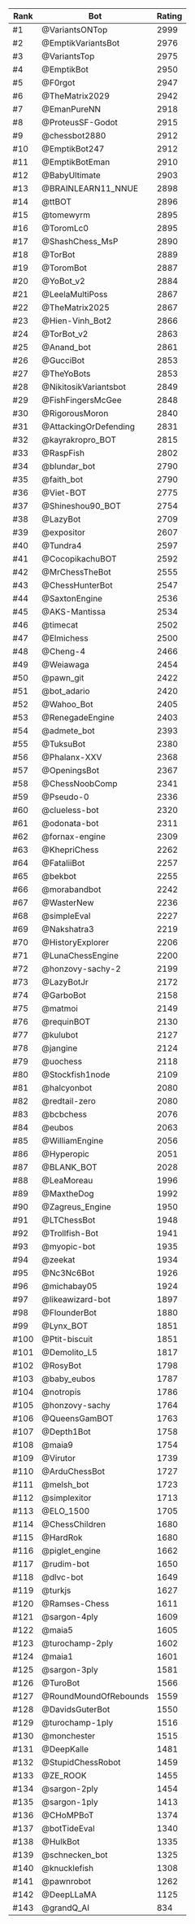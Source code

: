 Rank|Bot|Rating
---|---|---
#1|@VariantsONTop|2999
#2|@EmptikVariantsBot|2976
#3|@VariantsTop|2975
#4|@EmptikBot|2950
#5|@F0rgot|2947
#6|@TheMatrix2029|2942
#7|@EmanPureNN|2918
#8|@ProteusSF-Godot|2915
#9|@chessbot2880|2912
#10|@EmptikBot247|2912
#11|@EmptikBotEman|2910
#12|@BabyUltimate|2903
#13|@BRAINLEARN11_NNUE|2898
#14|@ttBOT|2896
#15|@tomewyrm|2895
#16|@ToromLc0|2895
#17|@ShashChess_MsP|2890
#18|@TorBot|2889
#19|@ToromBot|2887
#20|@YoBot_v2|2884
#21|@LeelaMultiPoss|2867
#22|@TheMatrix2025|2867
#23|@Hien-Vinh_Bot2|2866
#24|@TorBot_v2|2863
#25|@Anand_bot|2861
#26|@GucciBot|2853
#27|@TheYoBots|2853
#28|@NikitosikVariantsbot|2849
#29|@FishFingersMcGee|2848
#30|@RigorousMoron|2840
#31|@AttackingOrDefending|2831
#32|@kayrakropro_BOT|2815
#33|@RaspFish|2802
#34|@blundar_bot|2790
#35|@faith_bot|2790
#36|@Viet-BOT|2775
#37|@Shineshou90_BOT|2754
#38|@LazyBot|2709
#39|@expositor|2607
#40|@Tundra4|2597
#41|@CocopikachuBOT|2592
#42|@MrChessTheBot|2555
#43|@ChessHunterBot|2547
#44|@SaxtonEngine|2536
#45|@AKS-Mantissa|2534
#46|@timecat|2502
#47|@Elmichess|2500
#48|@Cheng-4|2466
#49|@Weiawaga|2454
#50|@pawn_git|2422
#51|@bot_adario|2420
#52|@Wahoo_Bot|2405
#53|@RenegadeEngine|2403
#54|@admete_bot|2393
#55|@TuksuBot|2380
#56|@Phalanx-XXV|2368
#57|@OpeningsBot|2367
#58|@ChessNoobComp|2341
#59|@Pseudo-0|2336
#60|@clueless-bot|2320
#61|@odonata-bot|2311
#62|@fornax-engine|2309
#63|@KhepriChess|2262
#64|@FataliiBot|2257
#65|@bekbot|2255
#66|@morabandbot|2242
#67|@WasterNew|2236
#68|@simpleEval|2227
#69|@Nakshatra3|2219
#70|@HistoryExplorer|2206
#71|@LunaChessEngine|2200
#72|@honzovy-sachy-2|2199
#73|@LazyBotJr|2172
#74|@GarboBot|2158
#75|@matmoi|2149
#76|@requinBOT|2130
#77|@kulubot|2127
#78|@jangine|2124
#79|@uochess|2118
#80|@Stockfish1node|2109
#81|@halcyonbot|2080
#82|@redtail-zero|2080
#83|@bcbchess|2076
#84|@eubos|2063
#85|@WilliamEngine|2056
#86|@Hyperopic|2051
#87|@BLANK_BOT|2028
#88|@LeaMoreau|1996
#89|@MaxtheDog|1992
#90|@Zagreus_Engine|1950
#91|@LTChessBot|1948
#92|@Trollfish-Bot|1941
#93|@myopic-bot|1935
#94|@zeekat|1934
#95|@Nc3Nc6Bot|1926
#96|@michabay05|1924
#97|@likeawizard-bot|1897
#98|@FlounderBot|1880
#99|@Lynx_BOT|1851
#100|@Ptit-biscuit|1851
#101|@Demolito_L5|1817
#102|@RosyBot|1798
#103|@baby_eubos|1787
#104|@notropis|1786
#105|@honzovy-sachy|1764
#106|@QueensGamBOT|1763
#107|@Depth1Bot|1758
#108|@maia9|1754
#109|@Virutor|1739
#110|@ArduChessBot|1727
#111|@melsh_bot|1723
#112|@simplexitor|1713
#113|@ELO_1500|1705
#114|@ChessChildren|1680
#115|@HardRok|1680
#116|@piglet_engine|1662
#117|@rudim-bot|1650
#118|@dlvc-bot|1649
#119|@turkjs|1627
#120|@Ramses-Chess|1611
#121|@sargon-4ply|1609
#122|@maia5|1605
#123|@turochamp-2ply|1602
#124|@maia1|1601
#125|@sargon-3ply|1581
#126|@TuroBot|1566
#127|@RoundMoundOfRebounds|1559
#128|@DavidsGuterBot|1550
#129|@turochamp-1ply|1516
#130|@monchester|1515
#131|@DeepKalle|1481
#132|@StupidChessRobot|1459
#133|@ZE_ROOK|1455
#134|@sargon-2ply|1454
#135|@sargon-1ply|1413
#136|@CHoMPBoT|1374
#137|@botTideEval|1340
#138|@HulkBot|1335
#139|@schnecken_bot|1325
#140|@knucklefish|1308
#141|@pawnrobot|1262
#142|@DeepLLaMA|1125
#143|@grandQ_AI|834
